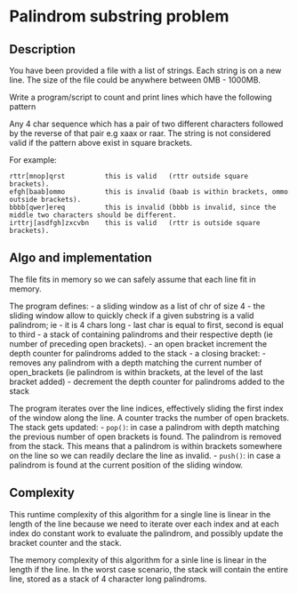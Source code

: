 
# Palindrom substring problem

## Description

You have been provided a file with a list of strings. Each string is on a new line.
The size of the file could be anywhere between 0MB - 1000MB.

Write a program/script to count and print lines which have the following pattern

Any 4 char sequence which has a pair of two different characters followed by the reverse of that pair
e.g xaax or raar. The string is not considered valid if the pattern above exist in square brackets.

For example:
```
rttr[mnop]qrst 			this is valid  	(rttr outside square brackets).
efgh[baab]ommo 			this is invalid (baab is within brackets, ommo outside brackets).
bbbb[qwer]ereq 			this is invalid (bbbb is invalid, since the middle two characters should be different.
irttrj[asdfgh]zxcvbn 	this is valid 	(rttr is outside square brackets).
```

## Algo and implementation

The file fits in memory so we can safely assume that each line fit in memory.

The program defines:
	- a sliding window as a list of chr of size 4
		- the sliding window allow to quickly check if a given substring is a valid palindrom; ie
			- it is 4 chars long
			- last char is equal to first, second is equal to third
	- a stack of containing palindroms and their respective depth (ie number of preceding open brackets).
		- an open bracket increment the depth counter for palindroms added to the stack
		- a closing bracket:
			- removes any palindrom with a depth matching the current number of open_brackets (ie palindrom is within brackets, at the level of the last bracket added)
			- decrement the depth counter for palindroms added to the stack


The program iterates over the line indices, effectively sliding the first index of the window along the line.
A counter tracks the number of open brackets.
The stack gets updated:
	- `pop()`: in case a palindrom with depth matching the previous number of open brackets is found.
	The palindrom is removed from the stack. This means that a palindrom is within brackets somewhere on the line so we can readily declare the line as invalid. 
	- `push()`: in case a palindrom is found at the current position of the sliding window.



## Complexity

This runtime complexity of this algorithm for a single line is linear in the length of the line because we need to iterate over each index and at each index do constant work to evaluate the palindrom, and possibly update the bracket counter and the stack.

The memory complexity of this algorithm for a sinle line is linear in the length if the line. In the worst case scenario, the stack will contain the entire line, stored as a stack of 4 character long palindroms.
